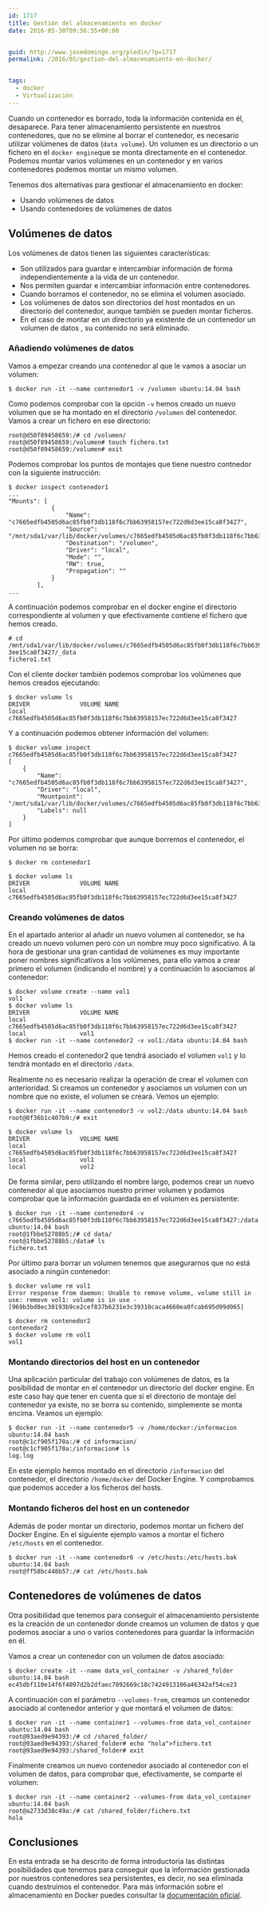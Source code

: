 ```yaml
---
id: 1717
title: Gestión del almacenamiento en docker
date: 2016-05-30T09:56:55+00:00


guid: http://www.josedomingo.org/pledin/?p=1717
permalink: /2016/05/gestion-del-almacenamiento-en-docker/


tags:
  - docker
  - Virtualización
---
```


Cuando un contenedor es borrado, toda la información contenida en él, desaparece. Para tener almacenamiento persistente en nuestros contenedores, que no se elimine al borrar el contenedor, es necesario utilizar volúmenes de datos (`data volume`). Un volumen es un directorio o un fichero en el `docker engine`que se monta directamente en el contenedor. Podemos montar varios volúmenes en un contenedor y en varios contenedores podemos montar un mismo volumen.

Tenemos dos alternativas para gestionar el almacenamiento en docker:

* Usando volúmenes de datos
* Usando contenedores de volúmenes de datos

## Volúmenes de datos

Los volúmenes de datos tienen las siguientes características:

* Son utilizados para guardar e intercambiar información de forma independientemente a la vida de un contenedor.
* Nos permiten guardar e intercambiar información entre contenedores.
* Cuando borramos el contenedor, no se elimina el volumen asociado.
* Los volúmenes de datos son directorios del host montados en un directorio del contenedor, aunque también se pueden montar ficheros.
* En el caso de montar en un directorio ya existente de un contenedor un volumen de datos , su contenido no será eliminado.

### Añadiendo volúmenes de datos

Vamos a empezar creando una contenedor al que le vamos a asociar un volumen:

    $ docker run -it --name contenedor1 -v /volumen ubuntu:14.04 bash

Como podemos comprobar con la opción `-v` hemos creado un nuevo volumen que se ha montado en el directorio `/volumen` del contenedor. Vamos a crear un fichero en ese directorio:

    root@d50f89458659:/# cd /volumen/
    root@d50f89458659:/volumen# touch fichero.txt
    root@d50f89458659:/volumen# exit

Podemos comprobar los puntos de montajes que tiene nuestro contnedor con la siguiente instrucción:

    $ docker inspect contenedor1
    ...
    "Mounts": [
                {
                    "Name": "c7665edfb4505d6ac85fb0f3db118f6c7bb63958157ec722d6d3ee15ca8f3427",
                    "Source": "/mnt/sda1/var/lib/docker/volumes/c7665edfb4505d6ac85fb0f3db118f6c7bb63958157ec722d6d3ee15ca8f3427/_data",
                    "Destination": "/volumen",
                    "Driver": "local",
                    "Mode": "",
                    "RW": true,
                    "Propagation": ""
                }
            ],
    ...

A continuación podemos comprobar en el docker engine el directorio correspondiente al volumen y que efectivamente contiene el fichero que hemos creado.

    # cd /mnt/sda1/var/lib/docker/volumes/c7665edfb4505d6ac85fb0f3db118f6c7bb63958157ec722d6d
    3ee15ca8f3427/_data
    fichero1.txt

Con el cliente docker también podemos comprobar los volúmenes que hemos creados ejecutando:

    $ docker volume ls
    DRIVER              VOLUME NAME
    local               c7665edfb4505d6ac85fb0f3db118f6c7bb63958157ec722d6d3ee15ca8f3427

Y a continuación podemos obtener información del volumen:

    $ docker volume inspect c7665edfb4505d6ac85fb0f3db118f6c7bb63958157ec722d6d3ee15ca8f3427
    [
        {
            "Name": "c7665edfb4505d6ac85fb0f3db118f6c7bb63958157ec722d6d3ee15ca8f3427",
            "Driver": "local",
            "Mountpoint": "/mnt/sda1/var/lib/docker/volumes/c7665edfb4505d6ac85fb0f3db118f6c7bb63958157ec722d6d3ee15ca8f3427/_data",
            "Labels": null
        }
    ]

Por último podemos comprobar que aunque borremos el contenedor, el volumen no se borra:

    $ docker rm contenedor1

    $ docker volume ls
    DRIVER              VOLUME NAME
    local               c7665edfb4505d6ac85fb0f3db118f6c7bb63958157ec722d6d3ee15ca8f3427

### Creando volúmenes de datos

En el apartado anterior al añadir un nuevo volumen al contenedor, se ha creado un nuevo volumen pero con un nombre muy poco significativo. A la hora de gestionar una gran cantidad de volúmenes es muy importante poner nombres significativos a los volúmenes, para ello vamos a crear primero el volumen (indicando el nombre) y a continuación lo asociamos al contenedor:

    $ docker volume create --name vol1
    vol1
    $ docker volume ls
    DRIVER              VOLUME NAME
    local               c7665edfb4505d6ac85fb0f3db118f6c7bb63958157ec722d6d3ee15ca8f3427
    local               vol1
    $ docker run -it --name contenedor2 -v vol1:/data ubuntu:14.04 bash

Hemos creado el contenedor2 que tendrá asociado el volumen `vol1` y lo tendrá montado en el directorio `/data`.

Realmente no es necesario realizar la operación de crear el volumen con anterioridad. Si creamos un contenedor y asociamos un volumen con un nombre que no existe, el volumen se creará. Vemos un ejemplo:

    $ docker run -it --name contenedor3 -v vol2:/data ubuntu:14.04 bash
    root@8f36b1c407b9:/# exit

    $ docker volume ls
    DRIVER              VOLUME NAME
    local               c7665edfb4505d6ac85fb0f3db118f6c7bb63958157ec722d6d3ee15ca8f3427
    local               vol1
    local               vol2

De forma similar, pero utilizando el nombre largo, podemos crear un nuevo contenedor al que asociamos nuestro primer volumen y podamos comprobar que la información guardada en el volumen es persistente:

    $ docker run -it --name contenedor4 -v c7665edfb4505d6ac85fb0f3db118f6c7bb63958157ec722d6d3ee15ca8f3427:/data ubuntu:14.04 bash
    root@1fbbe52788b5:/# cd data/
    root@1fbbe52788b5:/data# ls
    fichero.txt

Por último para borrar un volumen tenemos que asegurarnos que no está asociado a ningún contenedor:

    $ docker volume rm vol1
    Error response from daemon: Unable to remove volume, volume still in use: remove vol1: volume is in use - [969b3bd0ec30193b9ce2cef837b6231e3c39310caca4660ea0fcab695d99d065]

    $ docker rm contenedor2
    contenedor2
    $ docker volume rm vol1
    vol1

### Montando directorios del host en un contenedor

Una aplicación particular del trabajo con volúmenes de datos, es la posibilidad de montar en el contenedor un directorio del docker engine. En este caso hay que tener en cuenta que si el directorio de montaje del contenedor ya existe, no se borra su contenido, simplemente se monta encima. Veamos un ejemplo:

    $ docker run -it --name contenedor5 -v /home/docker:/informacion ubuntu:14.04 bash
    root@c1cf905f170a:/# cd informacion/
    root@c1cf905f170a:/informacion# ls
    log.log

En este ejemplo hemos montado en el directorio `/informacion` del contenedor, el directorio `/home/docker` del Docker Engine. Y comprobamos que podemos acceder a los ficheros del hosts.

### Montando ficheros del host en un contenedor

Además de poder montar un directorio, podemos montar un fichero del Docker Engine. En el siguiente ejemplo vamos a montar el fichero `/etc/hosts` en el contenedor.

    $ docker run -it --name contenedor6 -v /etc/hosts:/etc/hosts.bak ubuntu:14.04 bash
    root@ff58bc448b57:/# cat /etc/hosts.bak

## Contenedores de volúmenes de datos

Otra posibilidad que tenemos para conseguir el almacenamiento persistente es la creación de un contenedor donde creamos un volumen de datos y que podemos asociar a uno o varios contenedores para guardar la información en él.

Vamos a crear un contenedor con un volumen de datos asociado:

    $ docker create -it --name data_vol_container -v /shared_folder ubuntu:14.04 bash
    ec45dbf110e14f6f4097d2b2dfaec7092669c18c7424913106a46342af54ce23

A continuación con el parámetro `--volumes-from`, creamos un contenedor asociado al contenedor anterior y que montará el volumen de datos:

    $ docker run -it --name container1 --volumes-from data_vol_container ubuntu:14.04 bash
    root@93aed9e94393:/# cd /shared_folder/
    root@93aed9e94393:/shared_folder# echo "hola">fichero.txt
    root@93aed9e94393:/shared_folder# exit

Finalmente creamos un nuevo contenedor asociado al contenedor con el volumen de datos, para comprobar que, efectivamente, se comparte el volumen:

    $ docker run -it --name container2 --volumes-from data_vol_container ubuntu:14.04 bash
    root@a2733d38c49a:/# cat /shared_folder/fichero.txt
    hola

## Conclusiones

En esta entrada se ha descrito de forma introductoria las distintas posibilidades que tenemos para conseguir que la información gestionada por nuestros contenedores sea persistentes, es decir, no sea eliminada cuando destruimos el contenedor. Para más información sobre el almacenamiento en Docker puedes consultar la <a href="https://docs.docker.com/engine/userguide/containers/dockervolumes/">documentación oficial</a>.


<!-- AddThis Advanced Settings generic via filter on the_content -->

<!-- AddThis Share Buttons generic via filter on the_content -->